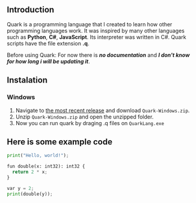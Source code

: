 ## Introduction
Quark is a programming language that I created to learn how other programming languages work. It was inspired by many other languages such as **Python**, **C#**, **JavaScript**. Its interpreter was written in C#. Quark scripts have the file extension **.q**. 

Before using Quark:
For now there is ***no documentation*** and ***I don't know for how long i will be updating it***.

## Instalation
### Windows
1. Navigate to [the most recent release](https://github.com/din0x/Quark/releases) and download `Quark-Windows.zip`.
2. Unzip `Quark-Windows.zip` and open the unzipped folder.
3. Now you can run quark by draging .q files on `QuarkLang.exe`

## Here is some example code
```python
print("Hello, world!");

fun double(x: int32): int32 {
  return 2 * x;
}

var y = 2;
print(double(y)); 
```
